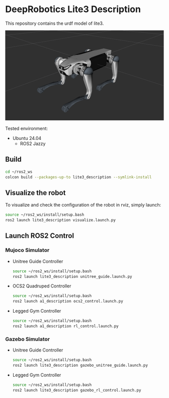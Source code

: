 # DeepRobotics Lite3 Description
This repository contains the urdf model of lite3.

![lite3](../../../.images/lite3.png)

Tested environment:
* Ubuntu 24.04
    * ROS2 Jazzy

## Build
```bash
cd ~/ros2_ws
colcon build --packages-up-to lite3_description --symlink-install
```

## Visualize the robot
To visualize and check the configuration of the robot in rviz, simply launch:
```bash
source ~/ros2_ws/install/setup.bash
ros2 launch lite3_description visualize.launch.py
```

## Launch ROS2 Control
### Mujoco Simulator
* Unitree Guide Controller
  ```bash
  source ~/ros2_ws/install/setup.bash
  ros2 launch lite3_description unitree_guide.launch.py
  ```
* OCS2 Quadruped Controller
  ```bash
  source ~/ros2_ws/install/setup.bash
  ros2 launch a1_description ocs2_control.launch.py
  ```
* Legged Gym Controller
  ```bash
  source ~/ros2_ws/install/setup.bash
  ros2 launch a1_description rl_control.launch.py
  ```


### Gazebo Simulator
* Unitree Guide Controller
  ```bash
  source ~/ros2_ws/install/setup.bash
  ros2 launch lite3_description gazebo_unitree_guide.launch.py
  ```
* Legged Gym Controller
  ```bash
  source ~/ros2_ws/install/setup.bash
  ros2 launch lite3_description gazebo_rl_control.launch.py
  ```